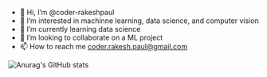 - 👋 Hi, I’m @coder-rakeshpaul
- 👀 I’m interested in machinne learning, data science, and computer vision
- 🌱 I’m currently learning data science
- 💞️ I’m looking to collaborate on a ML project
- 📫 How to reach me coder.rakesh.paul@gmail.com 


![Anurag's GitHub stats](https://github-readme-stats.vercel.app/api?username=coder-rakeshpaul&show=reviews,discussions_started,discussions_answered,prs_merged,prs_merged_percentage)
<!---
coder-rakeshpaul/coder-rakeshpaul is a ✨ special ✨ repository because its `README.md` (this file) appears on your GitHub profile.
You can click the Preview link to take a look at your changes.
--->
